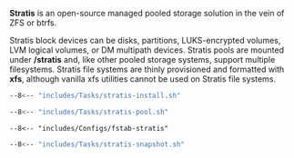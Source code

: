 **Stratis** is an open-source managed pooled storage solution in the vein of ZFS or btrfs.

Stratis block devices can be disks, partitions, LUKS-encrypted volumes, LVM logical volumes, or DM multipath devices.
Stratis pools are mounted under **/stratis** and, like other pooled storage systems, support multiple filesystems.
Stratis file systems are thinly provisioned and formatted with **xfs**, although vanilla xfs utilities cannot be used on Stratis file systems.

```sh
--8<-- "includes/Tasks/stratis-install.sh"
```

```sh title="Pool management"
--8<-- "includes/Tasks/stratis-pool.sh"
```

```fstab title="/etc/fstab"
--8<-- "includes/Configs/fstab-stratis"
```

```sh title="Snapshot management"
--8<-- "includes/Tasks/stratis-snapshot.sh"
```
